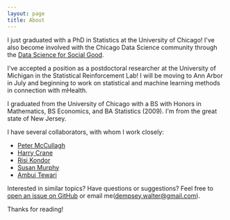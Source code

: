 ```yaml
---
layout: page
title: About
---
```


<p class="message">
I just graduated with a PhD in Statistics at the University of Chicago! I've also become involved with the Chicago Data Science community through the <a href="http://dssg.io" target="_blank">Data Science for Social Good</a>.
</p>

I've accepted a position as a postdoctoral researcher at the University of Michigan in the Statistical Reinforcement Lab!  I will be moving to Ann Arbor in July and beginning to work on statistical and machine learning methods in connection with mHealth.

I graduated from the University of Chicago with a BS with Honors in Mathematics, BS Economics, and BA Statistics (2009).  I'm from the great state of New Jersey.

I have several collaborators, with whom I work closely:

* [Peter McCullagh](http://galton.uchicago.edu/~pmcc/)
* [Harry Crane](http://stat.rutgers.edu/home/hcrane/)
* [Risi Kondor](http://people.cs.uchicago.edu/~risi/)
* [Susan Murphy](http://dept.stat.lsa.umich.edu/~samurphy/)
* [Ambuj Tewari](http://dept.stat.lsa.umich.edu/~tewaria/)

Interested in similar topics? Have questions or suggestions? Feel free to [open an issue on GitHub](https://github.com/plusthemonk.github.io/issues/new) or email me(<dempsey.walter@gmail.com>).

Thanks for reading!
